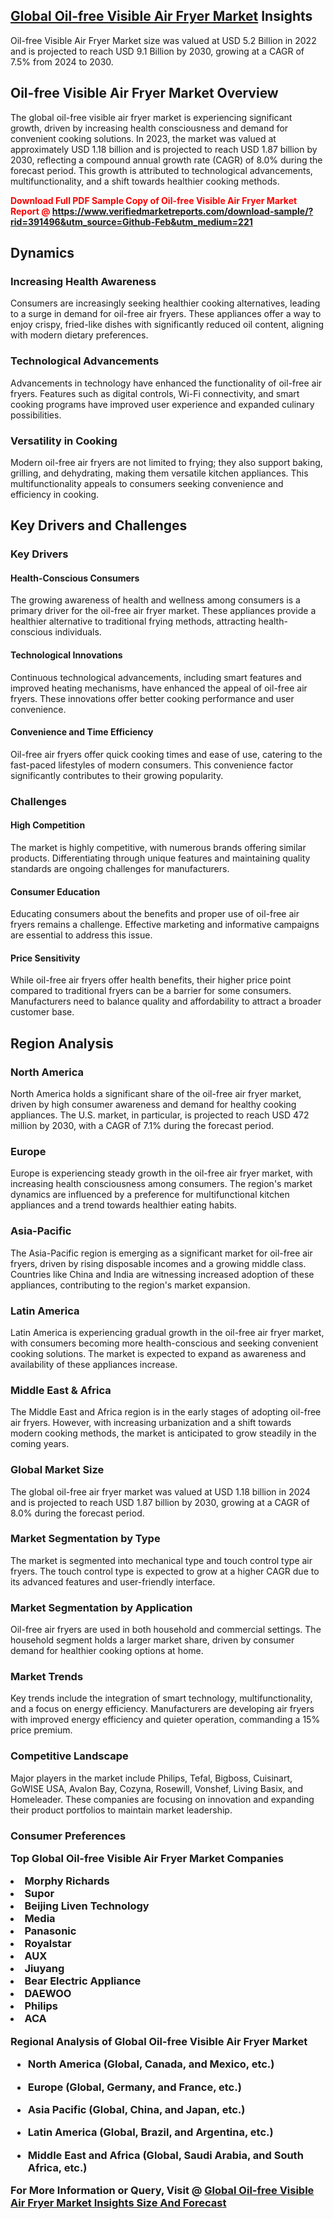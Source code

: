 <h2><a href="https://www.verifiedmarketreports.com/download-sample/?rid=391496&amp;utm_source=Github&amp;utm_medium=221" target="_blank">Global Oil-free Visible Air Fryer Market</a> Insights</h2><p>Oil-free Visible Air Fryer Market size was valued at USD 5.2 Billion in 2022 and is projected to reach USD 9.1 Billion by 2030, growing at a CAGR of 7.5% from 2024 to 2030.</p><p> <h2>Oil-free Visible Air Fryer Market Overview</h2> <p>The global oil-free visible air fryer market is experiencing significant growth, driven by increasing health consciousness and demand for convenient cooking solutions. In 2023, the market was valued at approximately USD 1.18 billion and is projected to reach USD 1.87 billion by 2030, reflecting a compound annual growth rate (CAGR) of 8.0% during the forecast period. This growth is attributed to technological advancements, multifunctionality, and a shift towards healthier cooking methods. </p> <p><strong><p><span class=""><span style="color: #ff0000;"><strong>Download Full PDF Sample Copy of Oil-free Visible Air Fryer Market Report</strong> @ </span><a href="https://www.verifiedmarketreports.com/download-sample/?rid=391496&amp;utm_source=Github-Feb&amp;utm_medium=221" target="_blank">https://www.verifiedmarketreports.com/download-sample/?rid=391496&amp;utm_source=Github-Feb&amp;utm_medium=221</a></span></p></strong></p> <h2>Dynamics</h2> <h3>Increasing Health Awareness</h3> <p>Consumers are increasingly seeking healthier cooking alternatives, leading to a surge in demand for oil-free air fryers. These appliances offer a way to enjoy crispy, fried-like dishes with significantly reduced oil content, aligning with modern dietary preferences. </p> <h3>Technological Advancements</h3> <p>Advancements in technology have enhanced the functionality of oil-free air fryers. Features such as digital controls, Wi-Fi connectivity, and smart cooking programs have improved user experience and expanded culinary possibilities. </p> <h3>Versatility in Cooking</h3> <p>Modern oil-free air fryers are not limited to frying; they also support baking, grilling, and dehydrating, making them versatile kitchen appliances. This multifunctionality appeals to consumers seeking convenience and efficiency in cooking. </p> <h2>Key Drivers and Challenges</h2> <h3>Key Drivers</h3> <h4>Health-Conscious Consumers</h4> <p>The growing awareness of health and wellness among consumers is a primary driver for the oil-free air fryer market. These appliances provide a healthier alternative to traditional frying methods, attracting health-conscious individuals. </p> <h4>Technological Innovations</h4> <p>Continuous technological advancements, including smart features and improved heating mechanisms, have enhanced the appeal of oil-free air fryers. These innovations offer better cooking performance and user convenience. </p> <h4>Convenience and Time Efficiency</h4> <p>Oil-free air fryers offer quick cooking times and ease of use, catering to the fast-paced lifestyles of modern consumers. This convenience factor significantly contributes to their growing popularity. </p> <h3>Challenges</h3> <h4>High Competition</h4> <p>The market is highly competitive, with numerous brands offering similar products. Differentiating through unique features and maintaining quality standards are ongoing challenges for manufacturers. </p> <h4>Consumer Education</h4> <p>Educating consumers about the benefits and proper use of oil-free air fryers remains a challenge. Effective marketing and informative campaigns are essential to address this issue. </p> <h4>Price Sensitivity</h4> <p>While oil-free air fryers offer health benefits, their higher price point compared to traditional fryers can be a barrier for some consumers. Manufacturers need to balance quality and affordability to attract a broader customer base. </p> <h2>Region Analysis</h2> <h3>North America</h3> <p>North America holds a significant share of the oil-free air fryer market, driven by high consumer awareness and demand for healthy cooking appliances. The U.S. market, in particular, is projected to reach USD 472 million by 2030, with a CAGR of 7.1% during the forecast period. </p> <h3>Europe</h3> <p>Europe is experiencing steady growth in the oil-free air fryer market, with increasing health consciousness among consumers. The region's market dynamics are influenced by a preference for multifunctional kitchen appliances and a trend towards healthier eating habits. </p> <h3>Asia-Pacific</h3> <p>The Asia-Pacific region is emerging as a significant market for oil-free air fryers, driven by rising disposable incomes and a growing middle class. Countries like China and India are witnessing increased adoption of these appliances, contributing to the region's market expansion. </p> <h3>Latin America</h3> <p>Latin America is experiencing gradual growth in the oil-free air fryer market, with consumers becoming more health-conscious and seeking convenient cooking solutions. The market is expected to expand as awareness and availability of these appliances increase. </p> <h3>Middle East & Africa</h3> <p>The Middle East and Africa region is in the early stages of adopting oil-free air fryers. However, with increasing urbanization and a shift towards modern cooking methods, the market is anticipated to grow steadily in the coming years. </p> <h3>Global Market Size</h3> <p>The global oil-free air fryer market was valued at USD 1.18 billion in 2024 and is projected to reach USD 1.87 billion by 2030, growing at a CAGR of 8.0% during the forecast period. </p> <h3>Market Segmentation by Type</h3> <p>The market is segmented into mechanical type and touch control type air fryers. The touch control type is expected to grow at a higher CAGR due to its advanced features and user-friendly interface. </p> <h3>Market Segmentation by Application</h3> <p>Oil-free air fryers are used in both household and commercial settings. The household segment holds a larger market share, driven by consumer demand for healthier cooking options at home. </p> <h3>Market Trends</h3> <p>Key trends include the integration of smart technology, multifunctionality, and a focus on energy efficiency. Manufacturers are developing air fryers with improved energy efficiency and quieter operation, commanding a 15% price premium. </p> <h3>Competitive Landscape</h3> <p>Major players in the market include Philips, Tefal, Bigboss, Cuisinart, GoWISE USA, Avalon Bay, Cozyna, Rosewill, Vonshef, Living Basix, and Homeleader. These companies are focusing on innovation and expanding their product portfolios to maintain market leadership. </p> <h3>Consumer Preferences</p><p><strong>Top Global Oil-free Visible Air Fryer Market Companies</strong></p><div data-test-id=""><p><li>Morphy Richards</li><li> Supor</li><li> Beijing Liven Technology</li><li> Media</li><li> Panasonic</li><li> Royalstar</li><li> AUX</li><li> Jiuyang</li><li> Bear Electric Appliance</li><li> DAEWOO</li><li> Philips</li><li> ACA</li></p><div><strong>Regional Analysis of&nbsp;Global Oil-free Visible Air Fryer Market</strong></div><ul><li dir="ltr"><p dir="ltr">North America&nbsp;(Global, Canada, and Mexico, etc.)</p></li><li dir="ltr"><p dir="ltr">Europe (Global, Germany, and France, etc.)</p></li><li dir="ltr"><p dir="ltr">Asia Pacific&nbsp;(Global, China, and Japan, etc.)</p></li><li dir="ltr"><p dir="ltr">Latin America&nbsp;(Global, Brazil, and Argentina, etc.)</p></li><li dir="ltr">Middle East and Africa&nbsp;(Global, Saudi Arabia, and South Africa, etc.)</li></ul><p><strong>For More Information or Query, Visit @&nbsp;</strong><strong><a href="https://www.verifiedmarketreports.com/product/oil-free-visible-air-fryer-market/?utm_source=Github&amp;utm_medium=221" target="_blank">Global Oil-free Visible Air Fryer Market Insights Size And Forecast</a></strong></p></div>
